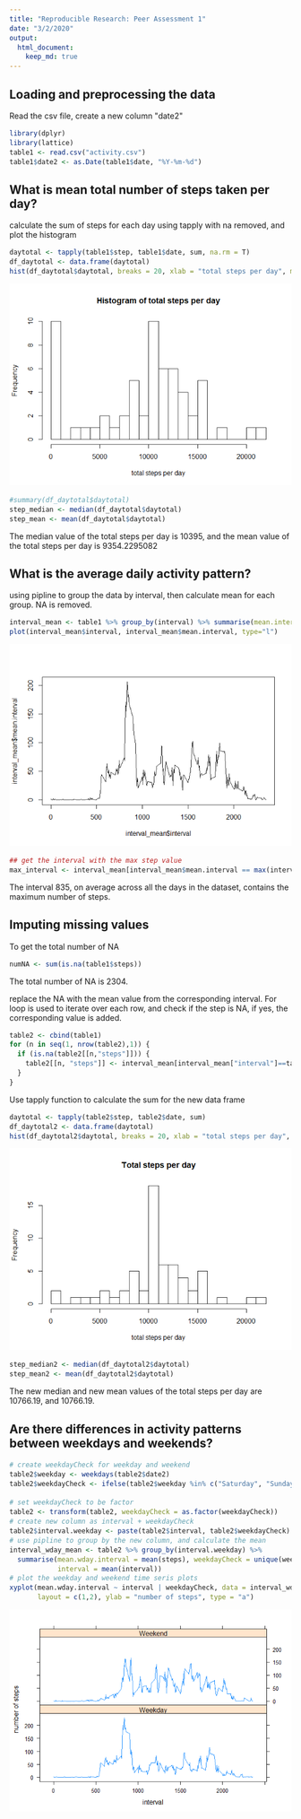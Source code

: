 ```yaml
---
title: "Reproducible Research: Peer Assessment 1"
date: "3/2/2020"
output: 
  html_document:
    keep_md: true
---
```



## Loading and preprocessing the data
Read the csv file, create a new column "date2" 



```r
library(dplyr)
library(lattice)
table1 <- read.csv("activity.csv")
table1$date2 <- as.Date(table1$date, "%Y-%m-%d")
```

## What is mean total number of steps taken per day?
calculate the sum of steps for each day using tapply with na removed, and plot the histogram


```r
daytotal <- tapply(table1$step, table1$date, sum, na.rm = T)
df_daytotal <- data.frame(daytotal)
hist(df_daytotal$daytotal, breaks = 20, xlab = "total steps per day", main = "Histogram of total steps per day")
```

![](PA1_template_files/figure-html/Q1-1.png)<!-- -->

```r
#summary(df_daytotal$daytotal)
step_median <- median(df_daytotal$daytotal)
step_mean <- mean(df_daytotal$daytotal)
```
The median value of the total steps per day is 10395, and the mean value of the total steps per day is 9354.2295082

## What is the average daily activity pattern?

using pipline to group the data by interval, then calculate mean for each group. NA is removed.


```r
interval_mean <- table1 %>% group_by(interval) %>% summarise(mean.interval = mean(steps, na.rm = T))
plot(interval_mean$interval, interval_mean$mean.interval, type="l")
```

![](PA1_template_files/figure-html/Q2-1.png)<!-- -->

```r
## get the interval with the max step value
max_interval <- interval_mean[interval_mean$mean.interval == max(interval_mean$mean.interval),]$interval
```

The interval 835, on average across all the days in the dataset, contains the maximum number of steps.

## Imputing missing values
To get the total number of NA

```r
numNA <- sum(is.na(table1$steps))
```
The total number of NA is 2304.

replace the NA with the mean value from the corresponding interval. For loop is used to iterate over each row, and check if the step is NA, if yes, the corresponding value is added.

```r
table2 <- cbind(table1)
for (n in seq(1, nrow(table2),1)) {
  if (is.na(table2[[n,"steps"]])) {
    table2[[n, "steps"]] <- interval_mean[interval_mean["interval"]==table2[[n,"interval"]],"mean.interval"][[1]]
  }
}
```
Use tapply function to calculate the sum for the new data frame

```r
daytotal <- tapply(table2$step, table2$date, sum)
df_daytotal2 <- data.frame(daytotal)
hist(df_daytotal2$daytotal, breaks = 20, xlab = "total steps per day", main = "Total steps per day")
```

![](PA1_template_files/figure-html/Q3-2-1.png)<!-- -->

```r
step_median2 <- median(df_daytotal2$daytotal)
step_mean2 <- mean(df_daytotal2$daytotal)
```
The new median and new mean values of the total steps per day are 10766.19, and 10766.19.  

## Are there differences in activity patterns between weekdays and weekends?


```r
# create weekdayCheck for weekday and weekend
table2$weekday <- weekdays(table2$date2)
table2$weekdayCheck <- ifelse(table2$weekday %in% c("Saturday", "Sunday"), "Weekend", "Weekday")

# set weekdayCheck to be factor
table2 <- transform(table2, weekdayCheck = as.factor(weekdayCheck))
# create new column as interval + weekdayCheck
table2$interval.weekday <- paste(table2$interval, table2$weekdayCheck)
# use pipline to group by the new column, and calculate the mean
interval_wday_mean <- table2 %>% group_by(interval.weekday) %>%
  summarise(mean.wday.interval = mean(steps), weekdayCheck = unique(weekdayCheck),
            interval = mean(interval))
# plot the weekday and weekend time seris plots
xyplot(mean.wday.interval ~ interval | weekdayCheck, data = interval_wday_mean, 
       layout = c(1,2), ylab = "number of steps", type = "a")
```

![](PA1_template_files/figure-html/Q4-1.png)<!-- -->
